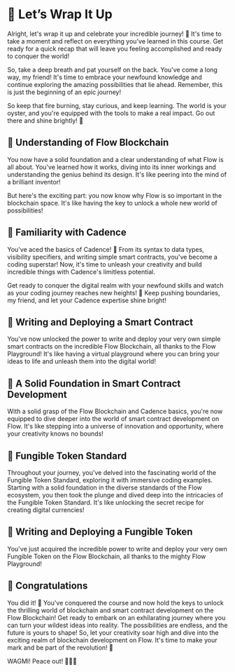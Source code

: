 # 🔮 Let’s Wrap It Up

Alright, let's wrap it up and celebrate your incredible journey! 🎉 It's time to take a moment and reflect on everything you've learned in this course. Get ready for a quick recap that will leave you feeling accomplished and ready to conquer the world!

So, take a deep breath and pat yourself on the back. You've come a long way, my friend! It's time to embrace your newfound knowledge and continue exploring the amazing possibilities that lie ahead. Remember, this is just the beginning of an epic journey!

So keep that fire burning, stay curious, and keep learning. The world is your oyster, and you're equipped with the tools to make a real impact. Go out there and shine brightly! 💫

## 🔮 Understanding of Flow Blockchain

You now have a solid foundation and a clear understanding of what Flow is all about. You've learned how it works, diving into its inner workings and understanding the genius behind its design. It's like peering into the mind of a brilliant inventor!

But here's the exciting part: you now know why Flow is so important in the blockchain space. It's like having the key to unlock a whole new world of possibilities!

## 🔮 Familiarity with Cadence

You've aced the basics of Cadence! 🎉 From its syntax to data types, visibility specifiers, and writing simple smart contracts, you've become a coding superstar! Now, it's time to unleash your creativity and build incredible things with Cadence's limitless potential.

Get ready to conquer the digital realm with your newfound skills and watch as your coding journey reaches new heights! 🌈 Keep pushing boundaries, my friend, and let your Cadence expertise shine bright!

## 🔮 Writing and Deploying a Smart Contract

You've now unlocked the power to write and deploy your very own simple smart contracts on the incredible Flow Blockchain, all thanks to the Flow Playground! It's like having a virtual playground where you can bring your ideas to life and unleash them into the digital world!

## 🔮 A Solid Foundation in Smart Contract Development

With a solid grasp of the Flow Blockchain and Cadence basics, you're now equipped to dive deeper into the world of smart contract development on Flow. It's like stepping into a universe of innovation and opportunity, where your creativity knows no bounds!

## 🔮 Fungible Token Standard

Throughout your journey, you've delved into the fascinating world of the Fungible Token Standard, exploring it with immersive coding examples. Starting with a solid foundation in the diverse standards of the Flow ecosystem, you then took the plunge and dived deep into the intricacies of the Fungible Token Standard. It's like unlocking the secret recipe for creating digital currencies!

## 🔮 Writing and Deploying a Fungible Token

You've just acquired the incredible power to write and deploy your very own Fungible Token on the Flow Blockchain, all thanks to the mighty Flow Playground!

## 🎊 Congratulations

You did it! 💪 You've conquered the course and now hold the keys to unlock the thrilling world of blockchain and smart contract development on the Flow Blockchain! Get ready to embark on an exhilarating journey where you can turn your wildest ideas into reality. The possibilities are endless, and the future is yours to shape! So, let your creativity soar high and dive into the exciting realm of blockchain development on Flow. It's time to make your mark and be part of the revolution! 🌈

WAGMI! Peace out! ✌🏻🔮
